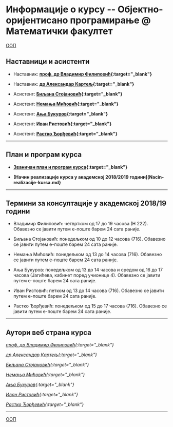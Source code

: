 # Информације о курсу -- Објектно-оријентисано програмирање @ Математички факултет 

[ООП](../README.md)

## Наставници и асистенти  

* Наставник: **[проф. др Владимир Филиповић](https://vladofilipovic.github.io/index-en.html){:target="_blank"}**

* Наставник: **[др Александар Картељ](http://poincare.matf.bg.ac.rs/~kartelj/){:target="_blank"}**

* Асистент: **[Биљана Стојановић](http://poincare.matf.bg.ac.rs/~biljana/){:target="_blank"}**

* Асистент: **[Немања Мићовић](http://poincare.matf.bg.ac.rs/~nemanja_micovic/){:target="_blank"}**

* Асистент: **[Ања Букуров](http://poincare.matf.bg.ac.rs/~anja_bukurov/){:target="_blank"}**

* Асистент: **[Иван Ристовић](http://poincare.matf.bg.ac.rs/~ivan_ristovic/){:target="_blank"}**

* Асистент: **[Растко Ђорђевић](http://www.matf.bg.ac.rs/p/rastko-djordjevic/pocetna/){:target="_blank"}**

---

## План и програм курса

* **[Званичан план и програм курса](P102_-_Objektno_orijentisano_programiranje.pdf){:target="_blank"}**

* **[Начин реализације курса у академској 2018/2019 години](Nacin-realizacije-kursa.md}**

---

## Термини за консултације у академској 2018/19 години

* Владимир Филиповић: четвртком од 17 до 19 часова (Н 222). Обавезно се јавити путем e-поште барем 24 сата раније.

* Биљана Стојановић: понедељком од 10 до 12 часова (716). Обавезно се јавити путем e-поште барем 24 сата раније.

* Немања Мићовић: понедељком од 13 до 14 часова (716). Обавезно се јавити путем e-поште барем 24 сата раније.

* Ања Букуров: понедељком од 13 до 14 часова и средом од 16 до 17 часова (Јагићева, кабинет поред учионице 4). Обавезно се јавити путем e-поште барем 24 сата раније.

* Иван Ристовић: петком од 13 до 14 часова (716). Обавезно се јавити путем e-поште барем 24 сата раније.

* Растко Ђорђевић: понедељком од 15 до 17 часова (716). Обавезно се јавити путем e-поште барем 24 сата раније.

---

## Аутори веб страна курса

  *[проф. др Владимир Филиповић](https://vladofilipovic.github.io/index-en.html){:target="_blank"}*

  *[др Александар Картељ](http://poincare.matf.bg.ac.rs/~kartelj/){:target="_blank"}*

  *[Биљана Стојановић](http://poincare.matf.bg.ac.rs/~biljana/){:target="_blank"}*

  *[Немања Мићовић](http://poincare.matf.bg.ac.rs/~nemanja_micovic/){:target="_blank"}*

  *[Ања Букуров](http://poincare.matf.bg.ac.rs/~anja_bukurov/){:target="_blank"}*

  *[Иван Ристовић](http://poincare.matf.bg.ac.rs/~ivan_ristovic/){:target="_blank"}*

  *[Растко Ђорђевић](http://www.matf.bg.ac.rs/p/rastko-djordjevic/pocetna/){:target="_blank"}*

---

[ООП](../README.md)  